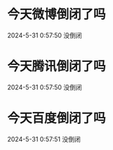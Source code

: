 # 今天微博倒闭了吗

2024-5-31 0:57:50 没倒闭

# 今天腾讯倒闭了吗

2024-5-31 0:57:50 没倒闭

# 今天百度倒闭了吗

2024-5-31 0:57:51 没倒闭

